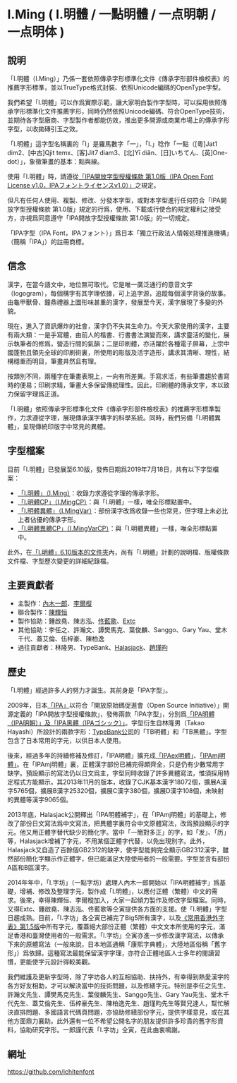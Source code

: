 # I.Ming ( I.明體 / 一點明體 / 一点明朝 / 一点明体 ) 

## 說明

「I.明體（I.Ming）」乃係一套依照傳承字形標準化文件《傳承字形部件檢校表》的推薦字形標準，並以TrueType格式封裝、依照Unicode編碼的OpenType字型。

我們希望「I.明體」可以作爲實際示範，讓大家明白製作字型時，可以採用依照傳承字形標準化文件推薦字形，同時仍然依照Unicode編碼、符合OpenType技術，並期待各字型廠商、字型製作者都能仿效，推出更多開源或商業市場上的傳承字形字型，以收拋磚引玉之效。

「I.明體」這字型名稱裏的「I」是羅馬數字「一」，「I.」唸作「一點（[粵]Jat1 dim2、[中古]Qjit temx、[客]Jit7 diam3、[北]Yī diǎn、[日]いちてん、[英]One-dot）」，象徵筆畫的基本：點與線。

使用「I.明體」時，請遵從[「IPA開放字型授權條款 第1.0版（IPA Open Font License v1.0，IPAフォントライセンスv1.0）」](LICENSE.md)之規定。

但凡有任何人使用、複製、修改、分發本字型，或對本字型進行任何符合「IPA開放字型授權條款 第1.0版」規定的行爲，使用、下載或行使合約規定權利之接受方，亦視爲同意遵守「IPA開放字型授權條款 第1.0版」的一切規定。

「IPA字型（IPA Font，IPAフォント）」爲日本「獨立行政法人情報処理推進機構」（簡稱「IPA」）的註冊商標。

## 信念

漢字，在當今語文中，地位無可取代。它是唯一廣泛通行的意音文字（logogram），每個構字有其字理依據，可上追字源，追蹤每個漢字背後的故事。由龜甲獸骨、鐘鼎禮器上圖形味甚重的漢字，發展至今天，漢字展現了多變的外貌。

現在，進入了資訊爆炸的社會，漢字仍不失其生命力。今天大家使用的漢字，主要有兩大類：一是手寫體，由前人的楷書、行書書法演變而來，講求靈活的變化，展示執筆者的修爲，營造行間的氣韻；二是印刷體，亦活躍於各種電子屏幕，上宗中國蓬勃且領先全球的印刷術裏，所使用的彫版及活字造形，講求其清晰、理性，結構穩重而明目，筆畫井然且有理。

按類別不同，兩種字在筆畫表現上，一向有所差異。手寫求活，有些筆畫趨於書寫時的便易；印刷求精，筆畫大多保留傳統理性。因此，印刷體的傳承文字，本以致力保留字理爲正道。

「I.明體」依照傳承字形標準化文件《傳承字形部件檢校表》的推薦字形標準製作，力求遵從字理，展現傳承漢字構字的科學系統。同時，我們另備「I.明體異體」，呈現傳統印版字中常見的異體。

## 字型檔案

目前「I.明體」已發展至6.10版，發佈日期爲2019年7月18日，共有以下字型檔案：

* [「I.明體」（I.Ming）](6.10/I.Ming-6.10.ttf)：收錄力求遵從字理的傳承字形。
* [「I.明體CP」（I.MingCP）](6.10/I.MingCP-6.10.ttf)：與「I.明體」一樣，唯全形標點置中。
* [「I.明體異體」（I.MingVar）](6.10/I.MingVar-6.10.ttf)：部份漢字改爲收錄一些也常見，但字理上未必比上者佔優的傳承字形。
* [「I.明體異體CP」（I.MingVarCP）](6.10/I.MingVarCP-6.10.ttf)：與「I.明體異體」一樣，唯全形標點置中。

此外，在[「I.明體」6.10版本的文件夾](6.10/)內，尚有「I.明體」計劃的說明檔、版權條款文件檔、字型歷次變更的詳細紀錄檔。

## 主要貢獻者

* 主製作：[內木一郎](https://github.com/SyaoranHinata)、[李爾樅](https://github.com/Zonz-Ly)
* 聯合製作：[陳輝恒](https://github.com/hfhchan)
* 製作協助：鍾啟堯、陳志泓、[佟藍歌](https://github.com/aikahiiragi)、[Extc](https://github.com/extc)
* 其他協助：李任之、許瀚文、譚樊馬克、葉俊麟、Sanggo、Gary Yau、堂木千代、蓋艾倫、伍梓豪、陳柏逸
* 過往貢獻者：林隆男、TypeBank、[Halasjack](https://github.com/hlsj)、[趙瑾昀](https://github.com/kunki)

## 歷史

「I.明體」經過許多人的努力才誕生。其前身是「IPA字型」。

2009年，日本[「IPA」](http://www.ipa.go.jp/)以符合「開放原始碼促進會（Open Source Initiative）」開源定義的「IPA開放字型授權條款」，發佈兩款「IPA字型」，分別爲[「IPA明體（IPA明朝）」及「IPA黑體（IPAゴシック）」](http://ipafont.ipa.go.jp/old/ipafont/download.html)。字型衍生自林隆男（Takao Hayashi）所設計的兩款字形：[TypeBank公司](https://www.typebank.co.jp/)的「TB明體」和「TB黑體」。字型包含了日本常用的字元，以供日本人使用。

後來，經過多年的持續修補及修訂，「IPA明體」擴充成[「IPAex明體」](http://ipafont.ipa.go.jp/)、[「IPAmj明體」](http://mojikiban.ipa.go.jp/)。在「IPAmj明體」裏，正體漢字部份已補完得頗齊全，只是仍有少數常用字缺字。預設顯示的寫法仍以日文爲主，字型同時收錄了許多異體寫法，惟須採用特定程式方能顯示。其2013年11月的版本，收錄了CJK基本漢字18072個，擴展A漢字5765個，擴展B漢字25320個，擴展C漢字380個，擴展D漢字108個，未映射的異體等漢字9065個。

2013年底，Halasjack公開釋出「IPA明體補字」，在「IPAmj明體」的基礎上，修改了部份日文寫法爲中文寫法，把異體字裏符合中文原體寫法，改爲預設顯示的字元。他又用正體字替代缺少的簡化字。當中「一簡對多正」的字，如「发」、「历」等，Halasjack增補了字元，不用某個正體字代替，以免出現別字。此外，Halasjack又自造了百餘個GB2312的缺字，使字型能夠完全顯示GB2312漢字，雖然部份簡化字顯示作正體字，但已能滿足大陸使用者的一般需要。字型並含有部份A區和B區漢字。

2014年年中，「I.字坊」（一點字坊）處理人內木一郎開始以「IPA明體補字」爲基礎，增補、修改及整理字元，製作成「I.明體」，以應付正體（繁體）中文的需求。後來，幸得陳輝恒、李爾樅加入，大家一起傾力製作及修改字型檔案。同時，又得Extc、鍾啟堯、陳志泓、佟藍歌等仝寅提供各方面的支援。使「I.明體」字型日趨成熟。目前，「I.字坊」各仝寅已補完了Big5所有漢字，以及[《常用香港外字表》第1.5版](http://founder.acgvlyric.org/iu/doku.php/造字:常用香港外字表)中所有字元，覆蓋絕大部份正體（繁體）中文文本所使用的字元，滿足香港和臺灣使用者的一般需求。「I.字坊」仝寅亦進一步修改漢字寫法，以傳承下來的原體寫法（一般來說，日本地區通稱「康熙字典體」，大陸地區俗稱「舊字形」）爲依歸。這種寫法最能保留漢字字理，亦符合正體地區人士多年的閱讀習慣，更能使字元設計得較美觀。

我們維護及更新字型時，除了字坊各人的互相協助、扶持外，有幸得到熱愛漢字的各方好友相助，才可以解決當中的技術問題，以及修繕字元。特別是李任之先生、許瀚文先生、譚樊馬克先生、葉俊麟先生、Sanggo先生、Gary Yau先生、堂木千代先生、蓋艾倫先生、伍梓豪先生、陳柏逸先生、趙瑾昀先生等賢兄達人，幫忙解決直排問題、多國語言代碼頁問題，亦協助修繕部份字元，提供字樣意見，或在其他方面鼎力襄助。此外還有一位不希望公開名字的朋友提供許多珍貴的舊字形資料，協助研究字形。一郎謹代表「I.字坊」仝寅，在此由衷鳴謝。

## 網址
https://github.com/ichitenfont
